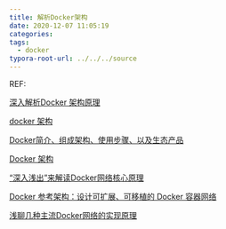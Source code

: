 ```yaml
---
title: 解析Docker架构
date: 2020-12-07 11:05:19
categories:
tags:
  - docker
typora-root-url: ../../../source
---
```


<!--more-->



REF:

[深入解析Docker 架构原理](https://i4t.com/4248.html)

[docker 架构](https://qiankunli.github.io/2020/04/18/docker_intro.html)

[Docker简介、组成架构、使用步骤、以及生态产品](https://youzhixueyuan.com/docker-container-from-entry-to-mastery.html)

[Docker 架构](https://www.runoob.com/docker/docker-architecture.html)

[“深入浅出”来解读Docker网络核心原理](https://blog.51cto.com/ganbing/2087598)

[Docker 参考架构：设计可扩展、可移植的 Docker 容器网络](https://studygolang.com/articles/23458)

[浅聊几种主流Docker网络的实现原理](https://www.infoq.cn/article/9vfppfzprxlm4ssllxsr)







